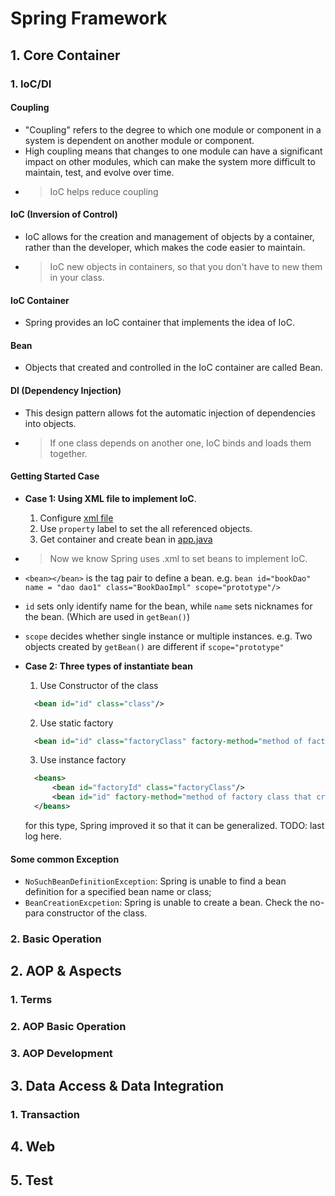 # Spring Framework

## 1. Core Container

### 1. IoC/DI
#### Coupling
- "Coupling" refers to the degree to which one module or component in a system is dependent on another module or component.
- High coupling means that changes to one module can have a significant impact on other modules, which can make the system more difficult to maintain, test, and evolve over time.
- > IoC helps reduce coupling
#### IoC (Inversion of Control)
- IoC allows for the creation and management of objects by a container, 
rather than the developer, which makes the code easier to maintain.
- > IoC new objects in containers, so that you don't have to new them in your class.
#### IoC Container
- Spring provides an IoC container that implements the idea of IoC.
#### Bean
- Objects that created and controlled in the IoC container are called Bean.
#### DI (Dependency Injection)
- This design pattern allows fot the automatic injection of dependencies into objects.
- > If one class depends on another one, IoC binds and loads them together.
#### Getting Started Case
- **Case 1: Using XML file to implement IoC**.
  1. Configure [xml file](../src/main/resources/applicationContext.xml)
  2. Use `property` label to set the all referenced objects.
  3. Get container and create bean in [app.java](../src/main/java/org/tenphun/ioccase1/App2.java)
- > Now we know Spring uses .xml to set beans to implement IoC.
- `<bean></bean>` is the tag pair to define a bean. 
e.g. `bean id="bookDao" name = "dao dao1" class="BookDaoImpl" scope="prototype"/>`
- `id` sets only identify name for the bean, while `name` sets nicknames for the bean. (Which are used in `getBean()`)
- `scope` decides whether single instance or multiple instances. e.g. Two objects created by `getBean()` are different if `scope="prototype"`
 
- **Case 2: Three types of instantiate bean**
  1. Use Constructor of the class
  ```xml
    <bean id="id" class="class"/>
  ```
  2. Use static factory
  ```xml
    <bean id="id" class="factoryClass" factory-method="method of factory class that create the object"/>
  ```
  3. Use instance factory
  ```xml
    <beans>
        <bean id="factoryId" class="factoryClass"/>
        <bean id="id" factory-method="method of factory class that create the object" factory-bean="factoryId"/>
    </beans>
  ```
  for this type, Spring improved it so that it can be generalized. TODO: last log here.
#### Some common Exception
- `NoSuchBeanDefinitionException`: Spring is unable to find a bean definition for a specified bean name or class;
- `BeanCreationExcpetion`: Spring is unable to create a bean. Check the no-para constructor of the class.

### 2. Basic Operation

## 2. AOP & Aspects
### 1. Terms
### 2. AOP Basic Operation
### 3. AOP Development

## 3. Data Access & Data Integration
### 1. Transaction

## 4. Web
## 5. Test

 